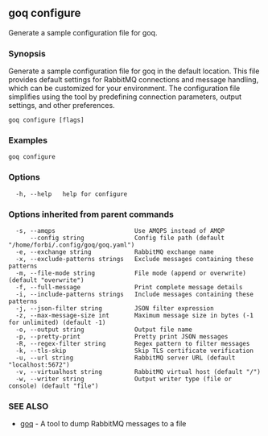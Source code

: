 ## goq configure

Generate a sample configuration file for goq.

### Synopsis

Generate a sample configuration file for goq in the default location.
This file provides default settings for RabbitMQ connections and message handling, which can be customized for your environment.
The configuration file simplifies using the tool by predefining connection parameters, output settings, and other preferences.

```
goq configure [flags]
```

### Examples

```
goq configure
```

### Options

```
  -h, --help   help for configure
```

### Options inherited from parent commands

```
  -s, --amqps                      Use AMQPS instead of AMQP
      --config string              Config file path (default "/home/forbi/.config/goq/goq.yaml")
  -e, --exchange string            RabbitMQ exchange name
  -x, --exclude-patterns strings   Exclude messages containing these patterns
  -m, --file-mode string           File mode (append or overwrite) (default "overwrite")
  -f, --full-message               Print complete message details
  -i, --include-patterns strings   Include messages containing these patterns
  -j, --json-filter string         JSON filter expression
  -z, --max-message-size int       Maximum message size in bytes (-1 for unlimited) (default -1)
  -o, --output string              Output file name
  -p, --pretty-print               Pretty print JSON messages
  -R, --regex-filter string        Regex pattern to filter messages
  -k, --tls-skip                   Skip TLS certificate verification
  -u, --url string                 RabbitMQ server URL (default "localhost:5672")
  -v, --virtualhost string         RabbitMQ virtual host (default "/")
  -w, --writer string              Output writer type (file or console) (default "file")
```

### SEE ALSO

* [goq](goq.md)	 - A tool to dump RabbitMQ messages to a file

